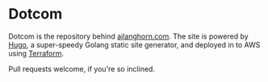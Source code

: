 # Dotcom

Dotcom is the repository behind [ajlanghorn.com](https://ajlanghorn.com).
The site is powered by [Hugo](https://gohugo.io), a super-speedy Golang
static site generator, and deployed in to AWS using
[Terraform](https://terraform.io).

Pull requests welcome, if you're so inclined.
